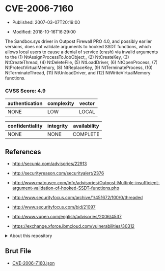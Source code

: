 # CVE-2006-7160

- Published: 2007-03-07T20:19:00

- Modified: 2018-10-16T16:29:00

The Sandbox.sys driver in Outpost Firewall PRO 4.0, and possibly earlier versions, does not validate arguments to hooked SSDT functions, which allows local users to cause a denial of service (crash) via invalid arguments to the (1) NtAssignProcessToJobObject,, (2) NtCreateKey, (3) NtCreateThread, (4) NtDeleteFile, (5) NtLoadDriver, (6) NtOpenProcess, (7) NtProtectVirtualMemory, (8) NtReplaceKey, (9) NtTerminateProcess, (10) NtTerminateThread, (11) NtUnloadDriver, and (12) NtWriteVirtualMemory functions.

### CVSS Score: **4.9**

| authentication | complexity | vector |
| --- | --- | --- |
| NONE | LOW | LOCAL |

| confidentiality | integrity | availability |
| --- | --- | --- |
| NONE | NONE | COMPLETE |

## References

* http://secunia.com/advisories/22913

* http://securityreason.com/securityalert/2376

* http://www.matousec.com/info/advisories/Outpost-Multiple-insufficient-argument-validation-of-hooked-SSDT-functions.php

* http://www.securityfocus.com/archive/1/451672/100/0/threaded

* http://www.securityfocus.com/bid/21097

* http://www.vupen.com/english/advisories/2006/4537

* https://exchange.xforce.ibmcloud.com/vulnerabilities/30312

<details>
<summary>About this repository</summary> 

  This repository is part of the project [Live Hack CVE](https://github.com/Live-Hack-CVE). Main website can be found [www.live-hack.org](https://www.live-hack.org) 
  
  Made by [Sn0wAlice](https://github.com/Sn0wAlice) for the people that care about security and need to have a feed of the latest CVEs. Hope you enjoy it, don't forget to star the repo and follow me on [Twitter](https://twitter.com/Sn0wAlice) and [Github](https://github.com/Sn0wAlice). And that is my [personnal website](https://www.alice-snow.me/)

  - [Home Page](https://github.com/Live-Hack-CVE)
  - [Framework](https://github.com/Live-Hack-CVE/cve-framework)
  - [CVE database](https://github.com/Live-Hack-CVE/full_database)
  - [Changelog](https://github.com/Live-Hack-CVE/Changelog)
</details>

## Brut File

* [CVE-2006-7160.json](https://raw.githubusercontent.com/Live-Hack-CVE/full_database/main/cves/2006/CVE-2006-7160.json)

